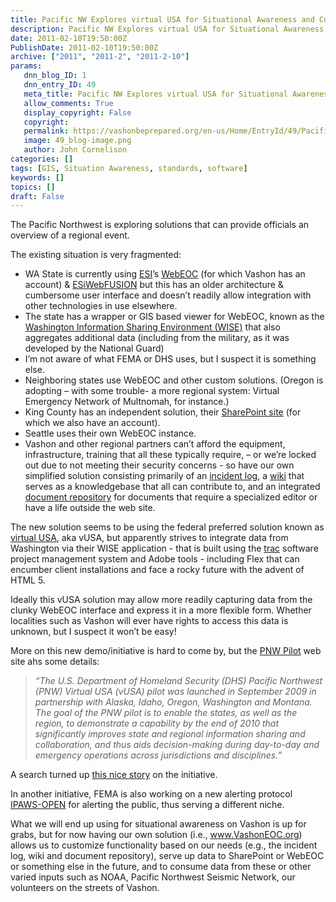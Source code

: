```yaml
---
title: Pacific NW Explores virtual USA for Situational Awareness and Continuity of Operations
description: Pacific NW Explores virtual USA for Situational Awareness and Continuity of Operations
date: 2011-02-10T19:50:00Z
PublishDate: 2011-02-10T19:50:00Z
archive: ["2011", "2011-2", "2011-2-10"]
params:
   dnn_blog_ID: 1
   dnn_entry_ID: 49
   meta_title: Pacific NW Explores virtual USA for Situational Awareness and Continuity of Operations
   allow_comments: True
   display_copyright: False
   copyright: 
   permalink: https://vashonbeprepared.org/en-us/Home/EntryId/49/Pacific-NW-Explores-virtual-USA-for-Situational-Awareness-and-Continuity-of-Operations
   image: 49_blog-image.png
   author: John Cornelison
categories: []
tags: [GIS, Situation Awareness, standards, software]
keywords: []
topics: []
draft: False
---
```


<p align="left">The Pacific Northwest is exploring solutions that can provide officials an overview of a regional event.</p>
<p align="left">The existing situation is very fragmented:</p>
<ul>
    <li>
    <div align="left">WA State is currently using <a target="_blank" href="www.esi911.com">ESI</a>’s <a target="_blank" href="https://fortress.wa.gov/mil/webeoc7/eoc7/">WebEOC</a> (for which Vashon has an account) &amp; <a target="_blank" href="http://www.esi911.com/esi/index.php?option=com_content&amp;view=article&amp;id=40&amp;Itemid=68">ESiWebFUSION</a> but this has an older architecture &amp; cumbersome user interface and doesn’t readily allow integration with other technologies in use elsewhere.</div>
    </li>
    <li>
    <div align="left">The state has a wrapper or GIS based viewer for WebEOC, known as the <a target="_blank" href="https://vusa.labworks.org/pnwpilot/tools/map/">Washington Information Sharing Environment (WISE)</a> that also aggregates additional data (including from the military, as it was developed by the National Guard)</div>
    </li>
    <li>
    <div align="left">I’m not aware of what FEMA or DHS uses, but I suspect it is something else.</div>
    </li>
    <li>
    <div align="left">Neighboring states use WebEOC and other custom solutions. (Oregon is adopting – with some trouble- a more regional system: Virtual Emergency Network of Multnomah, for instance.)</div>
    </li>
    <li>
    <div align="left">King County has an independent solution, their <a target="_blank" href="https://sp.kcoemonline.us/default.aspx">SharePoint site</a> (for which we also have an account).</div>
    </li>
    <li>
    <div align="left">Seattle uses their own WebEOC instance.</div>
    </li>
    <li>
    <div align="left">Vashon and other regional partners can’t afford the equipment, infrastructure, training that all these typically require, – or we’re locked out due to not meeting their security concerns - so have our own simplified solution consisting primarily of an <a target="_blank" href="/Incidents/IncidentLogViewEntries.aspx">incident log</a>, a <a target="_blank" href="/Reference/Wiki.aspx">wiki</a> that serves as a knowledgebase that all can contribute to, and an integrated <a target="_blank" href="/Reference/DocumentExchange.aspx">document repository</a> for documents that require a specialized editor or have a life outside the web site.</div>
    </li>
</ul>
<p align="left">The new solution seems to be using the federal preferred solution known as <a target="_blank" href="https://vusa.us/">virtual USA</a>, aka vUSA, but apparently strives to integrate data from Washington via their WISE application - that is built using the <a target="_blank" href="https://svn.pnl.gov/vusa">trac</a> software project management system and Adobe tools - including Flex that can encumber client installations and face a rocky future with the advent of HTML 5.</p>
<p align="left">Ideally this vUSA solution may allow more readily capturing data from the clunky WebEOC interface and express it in a more flexible form. Whether localities such as Vashon will ever have rights to access this data is unknown, but I suspect it won’t be easy!</p>
<p align="left">More on this new demo/initiative is hard to come by, but the <a target="_blank" href="https://vusa.labworks.org/pnwpilot/">PNW Pilot</a> web site ahs some details:</p>
<blockquote>
<p align="left"><em>“</em><em>The U.S. Department of Homeland Security (DHS) Pacific Northwest (PNW) Virtual USA (vUSA) pilot was launched in September 2009 in partnership with Alaska, Idaho, Oregon, Washington and Montana. The goal of the PNW pilot is to enable the states, as well as the region, to demonstrate a capability by the end of 2010 that significantly improves state and regional information sharing and collaboration, and thus aids decision-making during day-to-day and emergency operations across jurisdictions and disciplines.”</em></p>
</blockquote>
<p>A search turned up <a target="_blank" href="http://www.rrmediagroup.com/onlyonline.cfm?OnlyOnlineID=199">this nice story</a> on the initiative.</p>
<p align="left">In another initiative, FEMA is also working on a new alerting protocol <a target="_blank" href="http://www.fema.gov/emergency/ipaws/">IPAWS-OPEN</a> for alerting the public, thus serving a different niche.</p>
<p align="left">What we will end up using for situational awareness on Vashon is up for grabs, but for now having our own solution (i.e., <a href="http://www.VashonEOC.org">www.VashonEOC.org</a>) allows us to customize functionality based on our needs (e.g., the incident log, wiki and document repository), serve up data to SharePoint or WebEOC or something else in the future, and to consume data from these or other varied inputs such as NOAA, Pacific Northwest Seismic Network, our volunteers on the streets of Vashon.</p>
